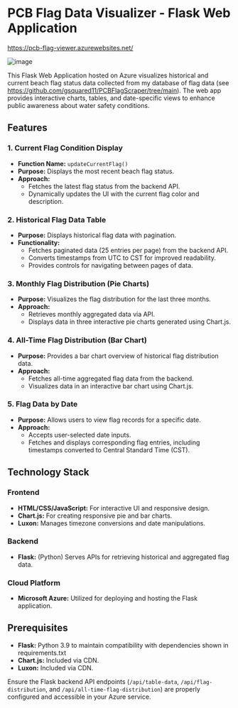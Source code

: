 


# PCB Flag Data Visualizer - Flask Web Application
https://pcb-flag-viewer.azurewebsites.net/

![image](https://github.com/user-attachments/assets/de14e08a-9e8f-41e5-9898-57adfc3034d4)

This Flask Web Application hosted on Azure visualizes historical and current beach flag status data collected from my database of flag data (see https://github.com/gsquared11/PCBFlagScraper/tree/main). The web app provides interactive charts, tables, and date-specific views to enhance public awareness about water safety conditions.

## Features

### 1. Current Flag Condition Display
- **Function Name:** `updateCurrentFlag()`
- **Purpose:** Displays the most recent beach flag status.
- **Approach:**
  - Fetches the latest flag status from the backend API.
  - Dynamically updates the UI with the current flag color and description.

### 2. Historical Flag Data Table
- **Purpose:** Displays historical flag data with pagination.
- **Functionality:**
  - Fetches paginated data (25 entries per page) from the backend API.
  - Converts timestamps from UTC to CST for improved readability.
  - Provides controls for navigating between pages of data.

### 3. Monthly Flag Distribution (Pie Charts)
- **Purpose:** Visualizes the flag distribution for the last three months.
- **Approach:**
  - Retrieves monthly aggregated data via API.
  - Displays data in three interactive pie charts generated using Chart.js.

### 4. All-Time Flag Distribution (Bar Chart)
- **Purpose:** Provides a bar chart overview of historical flag distribution data.
- **Approach:**
  - Fetches all-time aggregated flag data from the backend.
  - Visualizes data in an interactive bar chart using Chart.js.

### 5. Flag Data by Date
- **Purpose:** Allows users to view flag records for a specific date.
- **Approach:**
  - Accepts user-selected date inputs.
  - Fetches and displays corresponding flag entries, including timestamps converted to Central Standard Time (CST).

## Technology Stack

### Frontend
- **HTML/CSS/JavaScript:** For interactive UI and responsive design.
- **Chart.js:** For creating responsive pie and bar charts.
- **Luxon:** Manages timezone conversions and date manipulations.

### Backend
- **Flask:** (Python) Serves APIs for retrieving historical and aggregated flag data.

### Cloud Platform
- **Microsoft Azure:** Utilized for deploying and hosting the Flask application. 

## Prerequisites
- **Flask:** Python 3.9 to maintain compatibility with dependencies shown in requirements.txt
- **Chart.js:** Included via CDN.
- **Luxon:** Included via CDN.

Ensure the Flask backend API endpoints (`/api/table-data`, `/api/flag-distribution`, and `/api/all-time-flag-distribution`) are properly configured and accessible in your Azure service.


